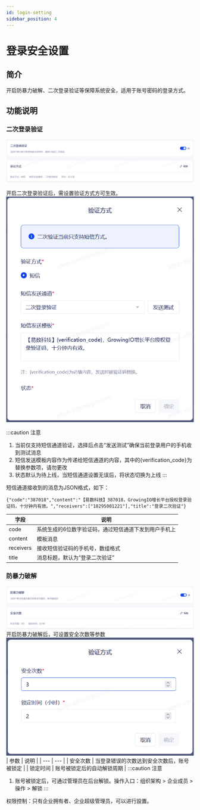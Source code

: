 ```yaml
---
id: login-setting
sidebar_position: 4
---
```


# 登录安全设置


## 简介[](#jian-jie)
开启防暴力破解、二次登录验证等保障系统安全，适用于账号密码的登录方式。



## 功能说明[](#gong-neng-shuo-ming)

### 二次登录验证[](#er-ci-deng-lu-yan-zheng)

![picture](/img/login_setting_1.png)

开启二次登录验证后，需设置验证方式方可生效。
![picture](/img/login_setting_2.png)

:::caution 注意
1. 当前仅支持短信通道验证，选择后点击“发送测试”确保当前登录用户的手机收到测试消息
2. 短信发送模板内容作为传递给短信通道的内容，其中的{verification_code}为替换参数项，请勿更改
3. 状态默认为待上线，当短信通道设置无误后，将状态切换为上线
:::

短信通道接收到的消息为JSON格式，如下：
```
{"code":"387018","content":"【易数科技】387018，GrowingIO增长平台授权登录验证码，十分钟内有效。","receivers":["18295001221"],"title":"登录二次验证"}
```
| 字段  | 说明  |
| --- | --- |
| code | 系统生成的6位数字验证码，通过短信通道下发到用户手机上 |
| content | 模板消息 |
| receivers | 接收短信验证码的手机号，数组格式 |
| title | 消息标题，默认为“登录二次验证” |

### 防暴力破解[](#fang-bao-li-po-jie)
![picture](/img/login_setting_3.png)
开启防暴力破解后，可设置安全次数等参数
![picture](/img/login_setting_4.png)
| 参数  | 说明  |
| --- | --- |
| 安全次数 | 当登录错误的次数达到安全次数后，账号被锁定 |
| 锁定时间 | 账号被锁定后的自动解锁周期 |
:::caution 注意
1. 账号被锁定后，可通过管理员在后台解锁。操作入口：组织架构 > 企业成员 > 操作 > 解锁
:::


权限控制：只有企业拥有者、企业超级管理员，可以进行設置。
